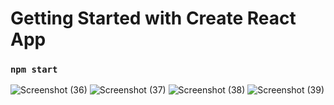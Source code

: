 # Getting Started with Create React App
### `npm start`
![Screenshot (36)](https://github.com/PradeepSain03/Psstore_ReactJs/assets/130055570/599c5cae-5fae-48f1-bf73-d714c8744316)
![Screenshot (37)](https://github.com/PradeepSain03/Psstore_ReactJs/assets/130055570/31031f1d-43ea-4f6d-9c87-fa4c0af39542)
![Screenshot (38)](https://github.com/PradeepSain03/Psstore_ReactJs/assets/130055570/ef240a06-32ac-4380-a2a1-a1afb6ba9597)
![Screenshot (39)](https://github.com/PradeepSain03/Psstore_ReactJs/assets/130055570/75f23195-3bf7-41e5-81b6-57d206600b2e)
